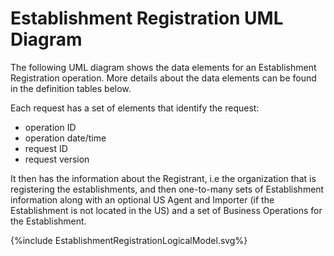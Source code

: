 # Establishment Registration UML Diagram
The following UML diagram shows the data elements for an Establishment Registration operation.  More details about the data elements can be found in the definition tables below.

Each request has a set of elements that identify the request:
* operation ID
* operation date/time
* request ID
* request version

It then has the information about the Registrant, i.e the organization that is registering the establishments, and then one-to-many sets of Establishment information along with an optional US Agent and Importer (if the Establishment is not located in the US) and a set of Business Operations for the Establishment.

<div>{%include EstablishmentRegistrationLogicalModel.svg%}</div>